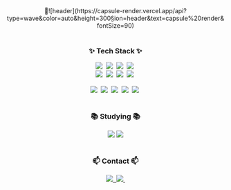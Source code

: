 <!--타이틀 부분-->
<div align="center">
  ![header](https://capsule-render.vercel.app/api?type=wave&color=auto&height=300&section=header&text=capsule%20render&fontSize=90)
</div>
<br>

<!--내용 부분-->
<h3 align="center">✨ Tech Stack ✨</h3>
<div align="center">
  <img src="https://img.shields.io/badge/vue-9dd84b.svg?style=for-the-badge&logo=vue&logoColor=white" />&nbsp
  <img src="https://img.shields.io/badge/nuxt-009630.svg?style=for-the-badge&logo=nuxt&logoColor=white" />&nbsp
  <img src="https://img.shields.io/badge/javascript-F7DF1E.svg?style=for-the-badge&logo=javascript&logoColor=20232a" />&nbsp
  <img src="https://img.shields.io/badge/typescript-007ACC.svg?style=for-the-badge&logo=typescript&logoColor=white" />&nbsp
</div>

<div align="center">
  <img src="https://img.shields.io/badge/java-FFFFFF?style=for-the-badge&logo=java&logoColor=white" />&nbsp
  <img src="https://img.shields.io/badge/spring-1daabb.svg?style=for-the-badge&logo=spring&logoColor=#6DB33F" />&nbsp
  <img src="https://img.shields.io/badge/springboot-1daabb.svg?style=for-the-badge&logo=springboot&logoColor=#6DB33F" />&nbsp
  <img src="https://img.shields.io/badge/JPA-blue.svg?style=for-the-badge&logo=jpa&logoColor=black" />&nbsp
</div>

<br>

<div align="center">
  <img src="https://img.shields.io/badge/Docker-3670A0?style=for-the-badge&logo=docker&logoColor=white" />&nbsp
  <img src="https://img.shields.io/badge/kubernetes-150458.svg?style=for-the-badge&logo=kubernetes&logoColor=white" />&nbsp
  <img src="https://img.shields.io/badge/Redis-4d77cf.svg?style=for-the-badge&logo=redis&logoColor=red" />&nbsp
  <img src="https://img.shields.io/badge/kafka-FF6D0A.svg?style=for-the-badge&logo=apachekafka&logoColor=white" />&nbsp
  <img src="https://img.shields.io/badge/Nginx-11557c.svg?style=for-the-badge&logo=nginx&logoColor=white" />&nbsp
</div>

<br>

<h3 align="center">📚 Studying 📚</h3>
<div align="center">
  <img src="https://img.shields.io/badge/대용량 아키텍처-FF4154?style=for-the-badge&logo=architecture&logoColor=white" />
  <img src="https://img.shields.io/badge/토비의 스프링-3578E5?style=for-the-badge&logo=spring&logoColor=white" />
</div>

<br>

<!--
<h3 align="center">🛠 Tools 🛠</h3>
<div align="center">
  <img src="https://img.shields.io/badge/git-F05033.svg?style=for-the-badge&logo=git&logoColor=white" />&nbsp
  <img src="https://img.shields.io/badge/github-181717.svg?style=for-the-badge&logo=github&logoColor=white" />&nbsp
  <img src="https://img.shields.io/badge/Notion-F3F3F3.svg?style=for-the-badge&logo=notion&logoColor=black" />&nbsp
</div>
<br>
-->

<h3 align="center">📫 Contact 📫</h3>
<div align="center">
  <a href="https://wise-dev-life.tistory.com/">
    <img src="https://img.shields.io/badge/Tistory-1EBC8F?style=for-the-badge&logo=tistory&logoColor=white"/>&nbsp
  </a>
  <a href="mailto:2garamssi@gmail.com">
    <img
      src="https://img.shields.io/badge/2garamssi@gmail.com-D14836?style=for-the-badge&logo=gmail&logoColor=white"/>&nbsp
  </a>
</div>

<!--
**garamssi/garamssi** is a ✨ _special_ ✨ repository because its `README.md` (this file) appears on your GitHub profile.

Here are some ideas to get you started:

- 🔭 I’m currently working on ...
- 🌱 I’m currently learning ...
- 👯 I’m looking to collaborate on ...
- 🤔 I’m looking for help with ...
- 💬 Ask me about ...
- 📫 How to reach me: ...
- 😄 Pronouns: ...
- ⚡ Fun fact: ...
-->

